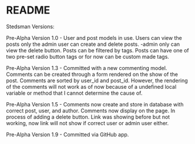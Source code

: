 # README

Stedsman Versions:

Pre-Alpha Version 1.0 -
  User and post models in use. Users can view the posts
  only the admin user can create and delete posts.
  -admin only can view the delete button.
  Posts can be filtered by tags. Posts can have one of two
  pre-set radio button tags or for now can be custom made tags.

Pre-Alpha Version 1.3 -
  Committed with a new commenting model. Comments can be created through a form rendered on the show of the post. Comments are sorted by user_id and post_id. However, the rendering of the comments will not work as of now because of a undefined local variable or method that I cannot determine the cause of.

Pre-Alpha Version 1.5 -
  Comments now create and store in database with correct post, user, and author. Comments now display on the page. In process of adding a delete button. Link was showing before but not working, now link will not show if correct user or admin user either.

Pre-Alpha Version 1.9 -
  Committed via GitHub app.
